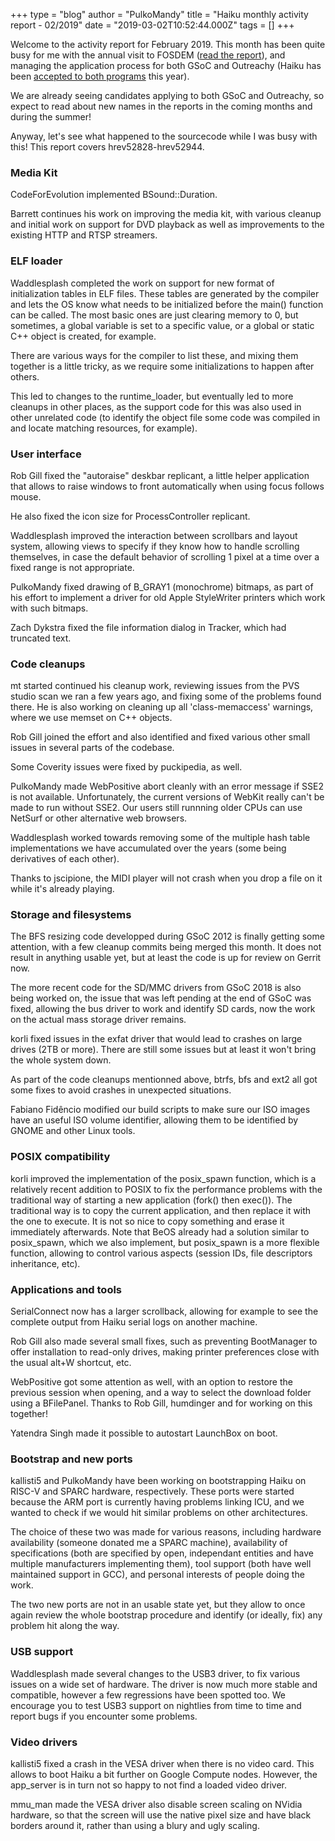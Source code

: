 +++
type = "blog"
author = "PulkoMandy"
title = "Haiku monthly activity report - 02/2019"
date = "2019-03-02T10:52:44.000Z"
tags = []
+++

Welcome to the activity report for February 2019. This month has been quite busy
for me with the annual visit to FOSDEM (<a href="/conference/2019_fosdem_2019/">read the report</a>), and managing the application
process for both GSoC and Outreachy (Haiku has been <a href="/news/2019-02-26_haiku_gets_into_gsoc_and_outreachy/">accepted to both programs</a> this year).

We are already seeing candidates applying to both GSoC and Outreachy, so expect
to read about new names in the reports in the coming months and during the summer!

Anyway, let's see what happened to the sourcecode while I was busy with this!
This report covers hrev52828-hrev52944.

<h3>Media Kit</h3>

CodeForEvolution implemented BSound::Duration.

Barrett continues his work on improving the media kit, with various cleanup and
initial work on support for DVD playback as well as improvements to the existing
HTTP and RTSP streamers.

<h3>ELF loader</h3>

Waddlesplash completed the work on support for new format of initialization tables
in ELF files. These tables are generated by the compiler and lets the OS know
what needs to be initialized before the main() function can be called. The most
basic ones are just clearing memory to 0, but sometimes, a global variable is
set to a specific value, or a global or static C++ object is created, for example.

There are various ways for the compiler to list these, and mixing them together
is a little tricky, as we require some initializations to happen after others.

This led to changes to the runtime_loader, but eventually led to more cleanups
in other places, as the support code for this was also used in other unrelated
code (to identify the object file some code was compiled in and locate matching
resources, for example).

<h3>User interface</h3>

Rob Gill fixed the "autoraise" deskbar replicant, a little helper application
that allows to raise windows to front automatically when using focus follows mouse.

He also fixed the icon size for ProcessController replicant.

Waddlesplash improved the interaction between scrollbars and layout system, allowing
views to specify if they know how to handle scrolling themselves, in case the
default behavior of scrolling 1 pixel at a time over a fixed range is not appropriate.

PulkoMandy fixed drawing of B_GRAY1 (monochrome) bitmaps, as part of his effort
to implement a driver for old Apple StyleWriter printers which work with such bitmaps.

Zach Dykstra fixed the file information dialog in Tracker, which had truncated text.

<h3>Code cleanups</h3>

mt started continued his cleanup work, reviewing issues from the PVS studio scan
we ran a few years ago, and fixing some of the problems found there. He is also
working on cleaning up all 'class-memaccess' warnings, where we use memset on
C++ objects.

Rob Gill joined the effort and also identified and fixed various other small issues
in several parts of the codebase.

Some Coverity issues were fixed by puckipedia, as well.

PulkoMandy made WebPositive abort cleanly with an error message if SSE2 is not
available. Unfortunately, the current versions of WebKit really can't be made
to run without SSE2. Our users still runnning older CPUs can use NetSurf or other
alternative web browsers.

Waddlesplash worked towards removing some of the multiple hash table implementations
we have accumulated over the years (some being derivatives of each other).

Thanks to jscipione, the MIDI player will not crash when you drop a file on it
while it's already playing.

<h3>Storage and filesystems</h3>

The BFS resizing code developped during GSoC 2012 is finally getting some attention,
with a few cleanup commits being merged this month. It does not result in anything
usable yet, but at least the code is up for review on Gerrit now.

The more recent code for the SD/MMC drivers from GSoC 2018 is also being worked
on, the issue that was left pending at the end of GSoC was fixed, allowing the
bus driver to work and identify SD cards, now the work on the actual mass storage
driver remains.

korli fixed issues in the exfat driver that would lead to crashes on large drives
(2TB or more). There are still some issues but at least it won't bring the whole
system down.

As part of the code cleanups mentionned above, btrfs, bfs and ext2 all got some
fixes to avoid crashes in unexpected situations.

Fabiano Fidêncio modified our build scripts to make sure our ISO images have
an useful ISO volume identifier, allowing them to be identified by GNOME and
other Linux tools.

<h3>POSIX compatibility</h3>

korli improved the implementation of the posix_spawn function, which is a
relatively recent addition to POSIX to fix the performance problems with the
traditional way of starting a new application (fork() then exec()). The traditional
way is to copy the current application, and then replace it with the one to
execute. It is not so nice to copy something and erase it immediately afterwards.
Note that BeOS already had a solution similar to posix_spawn, which we also
implement, but posix_spawn is a more flexible function, allowing to control
various aspects (session IDs, file descriptors inheritance, etc).

<h3>Applications and tools</h3>

SerialConnect now has a larger scrollback, allowing for example to see the complete
output from Haiku serial logs on another machine.

Rob Gill also made several small fixes, such as preventing BootManager to offer
installation to read-only drives, making printer preferences close with the
usual alt+W shortcut, etc.

WebPositive got some attention as well, with an option to restore the previous session
when opening, and a way to select the download folder using a BFilePanel. Thanks
to Rob Gill, humdinger and for working on this together!

Yatendra Singh made it possible to autostart LaunchBox on boot.

<h3>Bootstrap and new ports</h3>

kallisti5 and PulkoMandy have been working on bootstrapping Haiku on RISC-V and 
SPARC hardware, respectively. These ports were started because the ARM port is
currently having problems linking ICU, and we wanted to check if we would hit
similar problems on other architectures.

The choice of these two was made for various reasons, including hardware availability
(someone donated me a SPARC machine), availability of specifications (both are
specified by open, independant entities and have multiple manufacturers implementing them),
tool support (both have well maintained support in GCC), and personal interests
of people doing the work.

The two new ports are not in an usable state yet, but they allow to once again
review the whole bootstrap procedure and identify (or ideally, fix) any problem
hit along the way.

<h3>USB support</h3>

Waddlesplash made several changes to the USB3 driver, to fix various issues on
a wide set of hardware. The driver is now much more stable and compatible,
however a few regressions have been spotted too. We encourage you to test USB3
support on nightlies from time to time and report bugs if you encounter some
problems.

<h3>Video drivers</h3>

kallisti5 fixed a crash in the VESA driver when there is no video card. This
allows to boot Haiku a bit further on Google Compute nodes. However, the app_server
is in turn not so happy to not find a loaded video driver.

mmu_man made the VESA driver also disable screen scaling on NVidia hardware, so
that the screen will use the native pixel size and have black borders around it,
rather than using a blury and ugly scaling.
